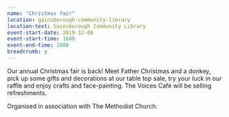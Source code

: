 ```yaml
---
name: "Christmas fair"
location: gainsborough-community-library
location-text: Gainsborough Community Library
event-start-date: 2019-12-06
event-start-time: 1600
event-end-time: 1800
breadcrumb: y
---
```


Our annual Christmas fair is back! Meet Father Christmas and a donkey, pick up some gifts and decorations at our table top sale, try your luck in our raffle and enjoy crafts and face-painting. The Voices Café will be selling refreshments.

Organised in association with The Methodist Church.
